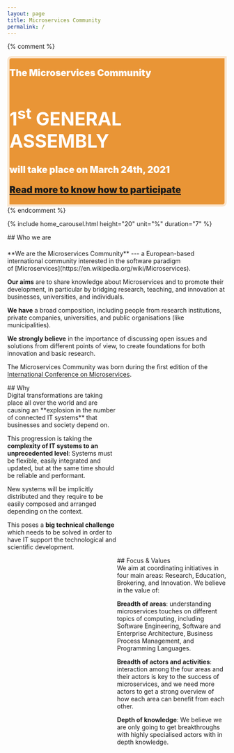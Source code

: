 ```yaml
---
layout: page
title: Microservices Community
permalink: /
---
```


{% comment %}
<style>
.carousel__holder {
  z-index: 1
}
#banner {
  margin-top: 1vw;
  border-top-left-radius: 1vw;
  border-bottom-right-radius: 1vw;
  background: #e37900c9;
  z-index: 2;
  border: 5px solid #ffffffbf;
  color: white;
  font-weight: 600;
}
#banner h1 { font-size: max(3em, 4vw) !important; }
#banner p { font-size: max(1.5em, 1.5vw) !important; font-weight: 900 !important; }
</style>
<script>
var adjustBannerPosition = () => {
  console.log( "Windows width:" + $( window ).width() );
if( $( window ).width() < 1500 ){
    $( ".carousel__holder" ).css("margin", ( $( "#banner" ).height()*1.5 ) + "px 0px 0px 0px");
  } else {
    $( ".carousel__holder" ).removeAttr( "style" );
  }
};
$( document ).ready( adjustBannerPosition );
$( window ).resize( adjustBannerPosition );
</script>
<div class="col-xs-12 col-sm-offset-2 col-sm-8  text-center" id="banner">
  <div style="margin-top:1vw;" class="large">
  <p>The Microservices Community</p>
  <h1>1<sup>st</sup> GENERAL ASSEMBLY</h1>
  <p>will take place on March 24th, 2021</p>
  <p style="margin-top:1vw;"><a href="/events/1st_general_assembly.html">Read more to know how to participate</a></p>
  </div>
</div>
{% endcomment %}


{% include home_carousel.html height="20" unit="%" duration="7" %}

<section style="margin-bottom:50px;">
<div class="container">
<div class="section-title" markdown="1" style="margin-bottom:20px;">
## Who we are
</div>

<div class="row">
<div class="col-xs-12">
<div class="block">
<div markdown="1">
**We are the Microservices Community** --- a European-based international community interested in the software paradigm of [Microservices](https://en.wikipedia.org/wiki/Microservices).

**Our aims** are to share knowledge about Microservices and to promote their development, in particular by bridging research, teaching, and innovation at businesses, universities, and individuals.

**We have** a broad composition, including people from research institutions, private companies, universities, and public organisations (like municipalities). 

**We strongly believe** in the importance of discussing open issues and solutions from different points of view, to create foundations for both innovation and basic research.

The Microservices Community was born during the first edition of the [International Conference on Microservices](http://conf-micro.services).
</div>
</div>
</div>
</div>

<div class="row">

<div class="col-xs-12" style="width:50%;">
<div markdown="1">
<div class="card-title" markdown="1">
## Why
</div>
</div>
<div markdown="1">
Digital transformations are taking place all over the world and are causing an **explosion in the number of connected IT systems** that businesses and society depend on.

This progression is taking the **complexity of IT systems to an unprecedented level**: Systems must be flexible, easily integrated and updated, but at the same time should be reliable and performant.

New systems will be implicitly distributed and they require to be easily composed and arranged depending on the context. 

This poses a **big technical challenge** which needs to be solved in order to have IT support the technological and scientific development.
</div>
</div>

<div class="col-xs-12" style="width:50%; padding-left:20px; float:right;">
<div markdown="1">
<div class="card-title" markdown="1">
## Focus & Values
</div>
</div>
<div markdown="1">
We aim at coordinating initiatives in four main areas: Research, Education, Brokering, and Innovation. We believe in the value of:

**Breadth of areas**: understanding microservices touches on different topics of computing, including Software Engineering, Software and Enterprise Architecture, Business Process Management, and Programming Languages. 

**Breadth of actors and activities**: interaction among the four areas and their actors is key to the success of microservices, and we need more actors to get a strong overview of how each area can benefit from each other. 

**Depth of knowledge**: We believe we are only going to get breakthroughs with highly specialised actors with in depth knowledge.
</div>
</div>

</div>
</div>
</section>
